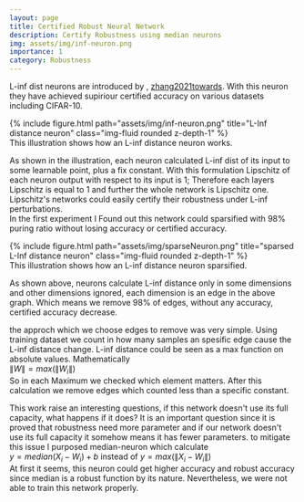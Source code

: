 ```yaml
---
layout: page
title: Certified Robust Neural Network
description: Certify Robustness using median neurons
img: assets/img/inf-neuron.png
importance: 1
category: Robustness
---
```

L-inf dist neurons are introduced by , [zhang2021towards](https://github.com/zbh2047/L_inf-dist-net). With this neuron they have achieved supiriour certified accuracy on various datasets including CIFAR-10.  
<div class="row">
    <div class="col-sm mt-3 mt-md-0">
        {% include figure.html path="assets/img/inf-neuron.png" title="L-Inf distance neuron" class="img-fluid rounded z-depth-1" %}
    </div>
</div>
<div class="caption">
    This illustration shows how an L-inf distance neuron works.
</div>

As shown in the illustration, each neuron calculated L-inf dist of its input to some learnable point, plus a fix constant. With this formulation Lipschitz of each neuron output with respect to its input is $1$; Therefore each layers Lipschitz is equal to $1$ and further the whole network is Lipschitz one. Lipschitz's networks could easily certify their robustness under L-inf perturbations.\
In the first experiment I Found out this network could sparsified with 98% puring ratio without losing accuracy or certified accuracy.

<div class="row">
    <div class="col-sm mt-3 mt-md-0">
        {% include figure.html path="assets/img/sparseNeuron.png" title="sparsed L-Inf distance neuron" class="img-fluid rounded z-depth-1" %}
    </div>
</div>
<div class="caption">
    This illustration shows how an L-inf distance neuron sparsified. 
</div>

As shown above, neurons calculate L-inf distance only in some dimensions and other dimensions ignored, each dimension is an edge in the above graph.
Which means we remove 98% of edges, without any accuracy, certified accuracy decrease.

the approch which we choose edges to remove was very simple. Using training dataset we count in how many samples an spesific edge cause the L-inf distance change. L-inf distance could be seen as a max function on absolute values. Mathematically\
$\| W \| = max(\|W_i\|)$\
So in each Maximum we checked which element matters. After this calculation we remove edges which counted less than a specific constant.


This work raise an interesting questions, if this network doesn't use its full capacity, what happens if it does? It is an important question since it is proved that robustness need more parameter and if our network doesn't use its full capacity it somehow means it has fewer parameters.
to mitigate this issue I purposed median-neuron which calculate\
$y=median(X_i-W_i)+b$ instead of $y=max(\|X_i-W_i\|)$\
At first it seems, this neuron could get higher accuracy and robust accuracy since median is a robust function by its nature. Nevertheless, we were not able to train this network properly.